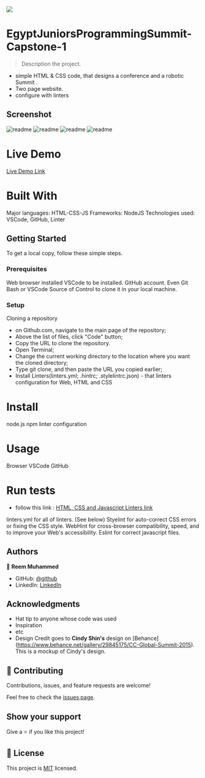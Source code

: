 ![](https://img.shields.io/badge/Microverse-blueviolet)

# EgyptJuniorsProgrammingSummit-Capstone-1

> Description the project.
- simple HTML & CSS code, that designs a conference and a robotic Summit .
- Two page website.
- configure with linters

## Screenshot

![readme](./assets/screenshoots/M1.png)
![readme](./assets/screenshoots/M2.png)
![readme](./assets/screenshoots/D1.png)
![readme](./assets/screenshoots/D2.png)

# Live Demo

[Live Demo Link](https://reemmohamedabdelfatah.github.io/EgyptJuniorsProgrammingSummit-Capstone-1/)


# Built With
Major languages: HTML-CSS-JS
Frameworks: NodeJS
Technologies used: VSCode, GitHub, Linter


## Getting Started
To get a local copy, follow these simple steps.

### Prerequisites
Web browser installed
VSCode to be installed.
GitHub account.
Even Git Bash or VSCode Source of Control to clone it in your local machine.

### Setup
Cloning a repository
* on Github.com, navigate to the main page of the repository;
* Above the list of files, click "Code" button; 
* Copy the URL to clone the repository.
* Open Terminal;
* Change the current working directory to the location where you want the cloned directory; 
* Type git clone, and then paste the URL you copied earlier; 
* Install Linters(linters.yml; .hintrc; .stylelintrc.json) - that linters configuration for Web, HTML and CSS

# Install

node.js
npm
linter configuration

# Usage

Browser
VSCode
GitHub

# Run tests

- follow this link :
 [HTML, CSS and Javascript Linters link]( https://github.com/microverseinc/linters-config/tree/master/html-css-js)

linters.yml for all of linters. (See below)
Styelint for auto-correct CSS errors or fixing the CSS style.
WebHint for cross-browser compatibility, speed, and to improve your Web's accessibility.
Eslint for correct javascript files.

## Authors

👤 **Reem Muhammed**

- GitHub: [@github](https://github.com/ReemMohamedAbdelfatah)
- LinkedIn: [LinkedIn](https://www.linkedin.com/in/reem-abd-el-fatah-a07543116)

## Acknowledgments

- Hat tip to anyone whose code was used
- Inspiration
- etc
- Design
Credit goes to **Cindy Shin's** design on [Behance] (https://www.behance.net/gallery/29845175/CC-Global-Summit-2015). This is a mockup of Cindy's design.

## 🤝 Contributing

Contributions, issues, and feature requests are welcome!

Feel free to check the [issues page](../../issues/).

## Show your support

Give a ⭐️ if you like this project!


## 📝 License

This project is [MIT](./LICENSE) licensed.